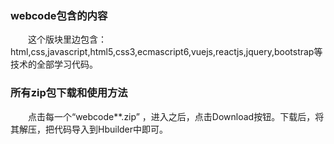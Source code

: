### webcode包含的内容  

&emsp;&emsp;这个版块里边包含：html,css,javascript,html5,css3,ecmascript6,vuejs,reactjs,jquery,bootstrap等技术的全部学习代码。 

### 所有zip包下载和使用方法

&emsp;&emsp;点击每一个“webcode**.zip” ，进入之后，点击Download按钮。下载后，将其解压，把代码导入到Hbuilder中即可。

